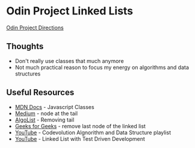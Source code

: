 # Odin Project Linked Lists

[Odin Project Directions](https://www.theodinproject.com/lessons/javascript-linked-lists)

## Thoughts

- Don't really use classes that much anymore
- Not much practical reason to focus my energy on algorithms and data structures

## Useful Resources

- [MDN Docs](https://developer.mozilla.org/en-US/docs/Web/JavaScript/Reference/Classes) -  Javascript Classes
- [Medium](https://medium.com/swlh/javascript-inserting-a-node-at-the-tail-of-a-linked-list-4eb742fb1a23) - node at the tail
- [AlgoList](https://www.algolist.net/Data_structures/Singly-linked_list/Removal) - Removing tail
- [Geeks for Geeks](https://www.geeksforgeeks.org/remove-last-node-of-the-linked-list/) - remove last node of the linked list
- [YouTube](https://www.youtube.com/playlist?list=PLC3y8-rFHvwjPxNAKvZpdnsr41E0fCMMP) - Codevolution Algnorithm and Data Structure playlist
- [YouTube](https://www.youtube.com/watch?v=gJjPWA8wpQg) - Linked List with Test Driven Development